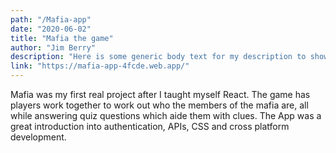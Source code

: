 ```yaml
---
path: "/Mafia-app"
date: "2020-06-02"
title: "Mafia the game"
author: "Jim Berry"
description: "Here is some generic body text for my description to show that it is actually working as expected"
link: "https://mafia-app-4fcde.web.app/"
---
```


Mafia was my first real project after I taught myself React. The game has players work together to work out who the members of the mafia are, all while answering quiz questions which aide them with clues. The App was a great introduction into authentication, APIs, CSS and cross platform development.
